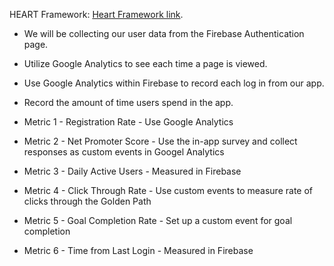 HEART Framework: [Heart Framework link](https://docs.google.com/presentation/d/1sPMJU97axptiud2FAfUl_O3BkJgg4oQVIrPQ9Z7b9tA/edit?usp=sharing).
- We will be collecting our user data from the Firebase Authentication page.
- Utilize Google Analytics to see each time a page is viewed.
- Use Google Analytics within Firebase to record each log in from our app.
- Record the amount of time users spend in the app.

- Metric 1 - Registration Rate - Use Google Analytics
- Metric 2 - Net Promoter Score - Use the in-app survey and collect responses as custom events in Googel Analytics
- Metric 3 - Daily Active Users - Measured in Firebase
- Metric 4 - Click Through Rate - Use custom events to measure rate of clicks through the Golden Path
- Metric 5 - Goal Completion Rate - Set up a custom event for goal completion
- Metric 6 - Time from Last Login - Measured in Firebase

